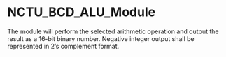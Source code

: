 # NCTU_BCD_ALU_Module
The module will perform the selected arithmetic operation and output the result as a 16-bit binary number. Negative integer output shall be represented in 2’s complement format.
